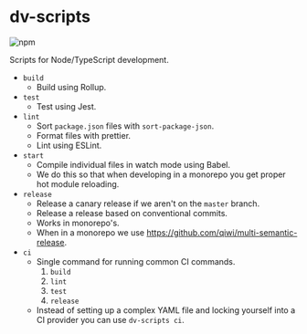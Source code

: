 # dv-scripts

![npm](https://img.shields.io/npm/v/dv-scripts)

Scripts for Node/TypeScript development.

- `build`
  - Build using Rollup.
- `test`
  - Test using Jest.
- `lint`
  - Sort `package.json` files with `sort-package-json`.
  - Format files with prettier.
  - Lint using ESLint.
- `start`
  - Compile individual files in watch mode using Babel.
  - We do this so that when developing in a monorepo you get proper hot module reloading.
- `release`
  - Release a canary release if we aren't on the `master` branch.
  - Release a release based on conventional commits.
  - Works in monorepo's.
  - When in a monorepo we use https://github.com/qiwi/multi-semantic-release.
- `ci`
  - Single command for running common CI commands.
    1. `build`
    2. `lint`
    3. `test`
    4. `release`
  - Instead of setting up a complex YAML file and locking yourself into a CI provider you can use `dv-scripts ci`.
